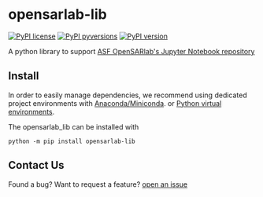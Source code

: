 # opensarlab-lib

[![PyPI license](https://img.shields.io/pypi/l/opensarlab_lib.svg)](https://pypi.python.org/pypi/opensarlab-lib/)
[![PyPI pyversions](https://img.shields.io/pypi/pyversions/opensarlab_lib.svg)](https://pypi.python.org/pypi/opensarlab-lib/)
[![PyPI version](https://img.shields.io/pypi/v/opensarlab_lib.svg)](https://pypi.python.org/pypi/opensarlab-lib/)

[comment]: <> ([![Conda version]&#40;https://img.shields.io/conda/vn/conda-forge/opensarlab_lib&#41;]&#40;https://anaconda.org/conda-forge/opensarlab_lib&#41;)

[comment]: <> ([![Conda platforms]&#40;https://img.shields.io/conda/pn/conda-forge/opensarlab_lib&#41;]&#40;https://anaconda.org/conda-forge/opensarlab_lib&#41;)

A python library to support [ASF OpenSARlab's Jupyter Notebook repository](https://github.com/ASFOpenSARlab/opensarlab-notebooks)

## Install

In order to easily manage dependencies, we recommend using dedicated project environments with
[Anaconda/Miniconda](https://docs.conda.io/projects/conda/en/latest/user-guide/install/index.html). or
[Python virtual environments](https://docs.python.org/3/tutorial/venv.html). 

The opensarlab_lib can be installed with 

[comment]: <> (into a conda environment with)

[comment]: <> (```)

[comment]: <> (conda install -c conda-forge opensarlab_lib)

[comment]: <> (```)

[comment]: <> (or into a virtual environment with)

```
python -m pip install opensarlab-lib
```

## Contact Us

Found a bug? Want to request a feature?
[open an issue](https://github.com/ASFOpenSARlab/opensarlab-lib/issues/new)
